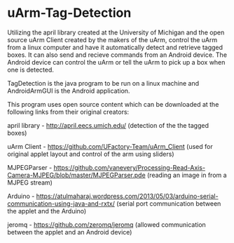 # uArm-Tag-Detection
Utilizing the april library created at the University of Michigan and the open source uArm Client created by the makers of the uArm, control the uArm from a linux computer and have it automatically detect and retrieve tagged boxes. It can also send and recieve commands from an Android device. The Android device can control the uArm or tell the uArm to pick up a box when one is detected.

TagDetection is the java program to be run on a linux machine and AndroidArmGUI is the Android application.

This program uses open source content which can be downloaded at the following links from their original creators:

april library - http://april.eecs.umich.edu/
(detection of the the tagged boxes)

uArm Client - https://github.com/UFactory-Team/uArm_Client
(used for original applet layout and control of the arm using sliders)

MJPEGParser - https://github.com/vanevery/Processing-Read-Axis-Camera-MJPEG/blob/master/MJPEGParser.pde
(reading an image in from a MJPEG stream)

Arduino - https://atulmaharaj.wordpress.com/2013/05/03/arduino-serial-communication-using-java-and-rxtx/
(serial port communication between the applet and the Arduino)

jeromq - https://github.com/zeromq/jeromq
(allowed communication between the applet and an Android device)
